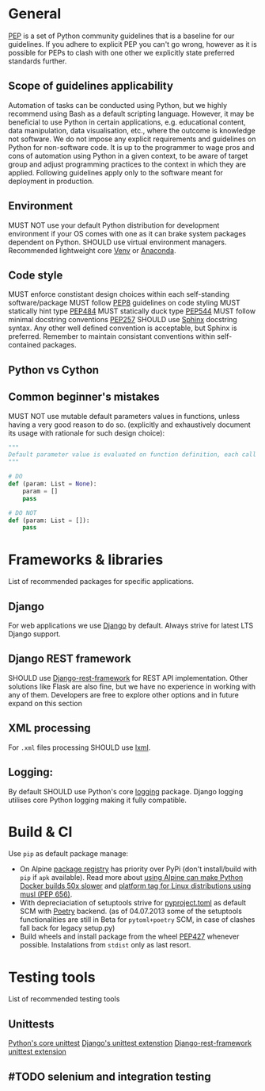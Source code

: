 # General
[PEP](https://www.python.org/dev/peps/) is a set of Python community guidelines that is a baseline for our guidelines. If you adhere to explicit PEP you can't go wrong, however as it is possible for PEPs to clash with one other we explicitly state preferred standards further.

## Scope of guidelines applicability
Automation of tasks can be conducted using Python, but we highly recommend using Bash as a default scripting language. However, it may be beneficial to use Python in certain applications, e.g. educational content, data manipulation, data visualisation, etc., where the outcome is knowledge not software. We do not impose any explicit requirements and guidelines on Python for non-software code. It is up to the programmer to wage pros and cons of automation using Python in a given context, to be aware of target group and adjust programming practices to the context in which they are applied. Following guidelines apply only to the software meant for deployment in production. 

## Environment
MUST NOT use your default Python distribution for development environment if your OS comes with one as it can brake system packages dependent on Python.
SHOULD use virtual environment managers. Recommended lightweight core [Venv](https://docs.python.org/3/library/venv.html) or [Anaconda](https://www.anaconda.com/). 

## Code style
MUST enforce constistant design choices within each self-standing software/package
MUST follow [PEP8](https://peps.python.org/pep-0008/) guidelines on code styling
MUST statically hint type [PEP484](https://peps.python.org/pep-0484/)
MUST statically duck type [PEP544](https://peps.python.org/pep-0544/)
MUST follow minimal docstring conventions [PEP257](https://peps.python.org/pep-0257/)
SHOULD use [Sphinx](https://sphinx-rtd-tutorial.readthedocs.io/en/latest/docstrings.html) docstring syntax. Any other well defined convention is acceptable, but Sphinx is preferred. Remember to maintain consistant conventions within self-contained packages. 

## Python vs Cython

## Common beginner's mistakes
MUST NOT use mutable default parameters values in functions, unless having a very good reason to do so. (explicitly and exhaustively document its usage with rationale for such design choice):

```Python
"""
Default parameter value is evaluated on function definition, each call to function mutating the parameter will mutate the default value. Read more: https://docs.python-guide.org/writing/gotchas/.
"""

# DO
def (param: List = None):
    param = []
    pass

# DO NOT
def (param: List = []):
    pass
```

# Frameworks & libraries
List of recommended packages for specific applications.
## Django
For web applications we use [Django](https://docs.djangoproject.com/) by default. Always strive for latest LTS Django support. 

## Django REST framework
SHOULD use [Django-rest-framework](https://www.django-rest-framework.org/) for REST API implementation. Other solutions like Flask are also fine, but we have no experience in working with any of them. Developers are free to explore other options and in future expand on this section

## XML processing
For `.xml` files processing SHOULD use [lxml](https://lxml.de/). 

## Logging:
By default SHOULD use Python's core [logging](https://docs.python.org/3/library/logging.html) package. Django logging utilises core Python logging making it fully compatible.

# Build & CI
Use `pip` as default package manage:
* On Alpine [package registry](https://pkgs.alpinelinux.org/packages) has priority over PyPi (don't install/build with `pip` if `apk` available). Read more about [using Alpine can make Python Docker builds 50x slower](https://pythonspeed.com/articles/alpine-docker-python/) and [platform tag for Linux distributions using musl (PEP 656)](https://peps.python.org/pep-0656/). 
* With depreciaciation of setuptools strive for [pyproject.toml](https://pip.pypa.io/en/stable/reference/build-system/pyproject-toml/) as default SCM with [Poetry](https://python-poetry.org/) backend. (as of 04.07.2013 some of the setuptools functionalities are still in Beta for `pytoml+poetry` SCM, in case of clashes fall back for legacy setup.py)
* Build wheels and install package from the wheel [PEP427](https://peps.python.org/pep-0427/) whenever possible. Instalations from `stdist` only as last resort. 

# Testing tools
List of recommended testing tools
## Unittests
[Python's core unittest](https://docs.python.org/3/library/unittest.html)
[Django's unittest extenstion](https://docs.djangoproject.com/en/4.2/topics/testing/overview/)
[Django-rest-framework unittest extension](https://www.django-rest-framework.org/api-guide/testing/)

## #TODO selenium and integration testing

